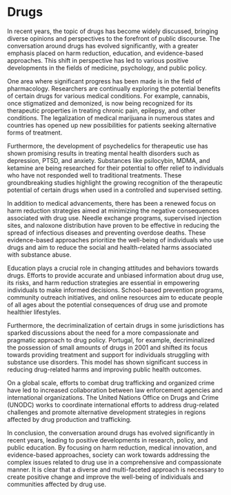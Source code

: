 # Drugs

In recent years, the topic of drugs has become widely discussed, bringing diverse opinions and perspectives to the forefront of public discourse. The conversation around drugs has evolved significantly, with a greater emphasis placed on harm reduction, education, and evidence-based approaches. This shift in perspective has led to various positive developments in the fields of medicine, psychology, and public policy.

One area where significant progress has been made is in the field of pharmacology. Researchers are continually exploring the potential benefits of certain drugs for various medical conditions. For example, cannabis, once stigmatized and demonized, is now being recognized for its therapeutic properties in treating chronic pain, epilepsy, and other conditions. The legalization of medical marijuana in numerous states and countries has opened up new possibilities for patients seeking alternative forms of treatment.

Furthermore, the development of psychedelics for therapeutic use has shown promising results in treating mental health disorders such as depression, PTSD, and anxiety. Substances like psilocybin, MDMA, and ketamine are being researched for their potential to offer relief to individuals who have not responded well to traditional treatments. These groundbreaking studies highlight the growing recognition of the therapeutic potential of certain drugs when used in a controlled and supervised setting.

In addition to medical advancements, there has been a renewed focus on harm reduction strategies aimed at minimizing the negative consequences associated with drug use. Needle exchange programs, supervised injection sites, and naloxone distribution have proven to be effective in reducing the spread of infectious diseases and preventing overdose deaths. These evidence-based approaches prioritize the well-being of individuals who use drugs and aim to reduce the social and health-related harms associated with substance abuse.

Education plays a crucial role in changing attitudes and behaviors towards drugs. Efforts to provide accurate and unbiased information about drug use, its risks, and harm reduction strategies are essential in empowering individuals to make informed decisions. School-based prevention programs, community outreach initiatives, and online resources aim to educate people of all ages about the potential consequences of drug use and promote healthier lifestyles.

Furthermore, the decriminalization of certain drugs in some jurisdictions has sparked discussions about the need for a more compassionate and pragmatic approach to drug policy. Portugal, for example, decriminalized the possession of small amounts of drugs in 2001 and shifted its focus towards providing treatment and support for individuals struggling with substance use disorders. This model has shown significant success in reducing drug-related harms and improving public health outcomes.

On a global scale, efforts to combat drug trafficking and organized crime have led to increased collaboration between law enforcement agencies and international organizations. The United Nations Office on Drugs and Crime (UNODC) works to coordinate international efforts to address drug-related challenges and promote alternative development strategies in regions affected by drug production and trafficking.

In conclusion, the conversation around drugs has evolved significantly in recent years, leading to positive developments in research, policy, and public education. By focusing on harm reduction, medical innovation, and evidence-based approaches, society can work towards addressing the complex issues related to drug use in a comprehensive and compassionate manner. It is clear that a diverse and multi-faceted approach is necessary to create positive change and improve the well-being of individuals and communities affected by drug use.